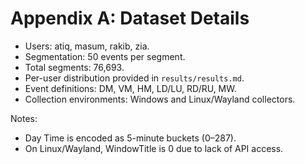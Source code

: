 # Appendix A: Dataset Details

- Users: atiq, masum, rakib, zia.
- Segmentation: 50 events per segment.
- Total segments: 76,693.
- Per-user distribution provided in `results/results.md`.
- Event definitions: DM, VM, HM, LD/LU, RD/RU, MW.
- Collection environments: Windows and Linux/Wayland collectors.

Notes:

- Day Time is encoded as 5-minute buckets (0–287).
- On Linux/Wayland, WindowTitle is 0 due to lack of API access.
